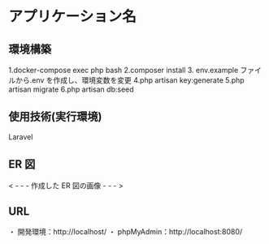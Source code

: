 # アプリケーション名

## 環境構築

1.docker-compose exec php bash
2.composer install 3. env.example ファイルから.env を作成し、環境変数を変更
4.php artisan key:generate
5.php artisan migrate
6.php artisan db:seed

## 使用技術(実行環境)

Laravel

## ER 図

< - - - 作成した ER 図の画像 - - - >

## URL

・ 開発環境：http://localhost/
・ phpMyAdmin：http://localhost:8080/
